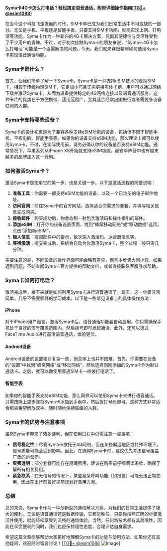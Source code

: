 **Syma卡4G卡怎么打电话？轻松搞定语音通话，附带详细操作指南[[TG💪+ @esim1088](https://t.me/s/esim1088)]**

在当今这个科技飞速发展的时代，SIM卡早已成为我们日常生活中不可或缺的一部分。无论是手机、平板还是智能手表，只要支持SIM卡功能，就能实现上网、打电话等功能。Syma卡作为一种新兴的4G卡解决方案，凭借其便捷性与灵活性受到了不少用户的青睐。不过，对于初次接触Syma卡的朋友来说，“Syma卡4G卡怎么打电话”可能是一个亟需解决的问题。今天，我们就来详细聊聊如何使用Syma卡实现语音通话功能。

### Syma卡是什么？

首先，让我们简单了解一下Syma卡。Syma卡是一种支持eSIM技术的虚拟SIM卡，相较于传统物理SIM卡，它更加小巧且无需更换实体卡槽。用户可以通过网络下载并激活Syma卡，从而为设备提供稳定的4G网络连接以及语音通话服务。这种卡片的优势在于方便携带、适用范围广，尤其适合经常出国旅行或者需要多设备联网的人群。

### Syma卡支持哪些设备？

Syma卡的设计初衷是为了兼容各种支持eSIM功能的设备，包括但不限于智能手机、平板电脑、智能手表等。如果你的设备支持eSIM功能，那么理论上都可以使用Syma卡。不过，在实际使用前，请务必确认你的设备是否支持eSIM功能。通常情况下，苹果系列从iPhone XS开始就支持eSIM功能，而安卓阵营中也有越来越多的品牌加入这一行列。

### 如何激活Syma卡？

激活Syma卡是使用它的第一步，也是关键一步。以下是激活流程的简要说明：

1. **准备工具**：你需要一部支持eSIM功能的设备，以及一个已注册的电子邮件地址。
2. **访问官网**：前往Syma卡的官方网站，选择适合你需求的套餐，并填写相关信息完成购买。
3. **接收邮件**：购买成功后，你会收到一封包含激活码和操作指引的邮件。
4. **添加eSIM**：打开你的设备设置页面，找到“蜂窝移动网络”或“移动数据”选项，点击“添加新eSIM”。
5. **输入信息**：按照邮件中的提示，依次输入激活码、运营商信息等。
6. **等待激活**：提交完成后，系统会自动为你激活Syma卡，整个过程一般只需几分钟。

需要注意的是，不同设备的操作界面可能会略有差异，但基本步骤大同小异。如果遇到问题，不妨查阅Syma卡官方提供的帮助文档，或者直接联系客服寻求帮助。

### Syma卡如何打电话？

激活完成后，接下来就是如何利用Syma卡进行语音通话了。其实，这一步骤非常简单，几乎不需要额外的学习成本。以下是一些常见设备上的具体操作方法：

#### iPhone

对于iPhone用户而言，激活Syma卡后，语音通话功能会自动启用。你只需确保手机处于良好的信号覆盖范围内，然后拨号即可发起通话。此外，还可以通过FaceTime Audio进行高清语音通话，体验更佳。

#### Android设备

Android设备的设置相对复杂一些，但总体上也并不困难。首先，你需要在设备的“设置”中找到“蜂窝网络”或“移动网络”，然后选择刚刚添加的Syma卡作为默认通话卡。之后，就可以像使用普通SIM卡一样拨打电话了。

#### 智能手表

如果你的智能手表支持eSIM功能，那么同样可以使用Syma卡来进行语音通话。只需按照上述步骤将Syma卡添加到手表中，然后拨打号码即可。这种方式非常适合那些希望解放双手、随时随地保持联络的人群。

### Syma卡的优势与注意事项

虽然Syma卡带来了诸多便利，但在使用过程中仍需注意一些事项：

- **信号稳定性**：尽管Syma卡依托于4G网络，但在某些偏远地区或特殊环境下，信号质量可能会受到影响。因此，在选购Syma卡时，建议优先考虑信号覆盖广泛的运营商。
- **资费透明**：部分套餐可能存在隐藏费用，建议在购买前仔细阅读条款，确保了解所有相关费用。
- **紧急联系**：在无信号的情况下，某些紧急呼叫功能（如报警）可能无法正常使用，因此在出行前最好提前规划好备用方案。

### 总结

总的来说，Syma卡作为一种创新型的通信解决方案，为我们的日常生活提供了极大的便利。无论是语音通话还是数据传输，它都能胜任。只要你按照正确的步骤激活并使用，就能轻松享受到流畅的通信体验。当然，任何新技术都有其局限性，因此在享受便利的同时，我们也应保持理性态度，合理评估自身需求。

希望这篇文章能够帮助大家更好地理解Syma卡的功能与使用方法。如果你还有其他疑问，欢迎随时留言讨论！[[TG💪+ @esim1088](https://t.me/s/esim1088) ![Image](https://i.postimg.cc/4NQfJmqS/Snipaste-2025-05-13-00-14-12.png)]